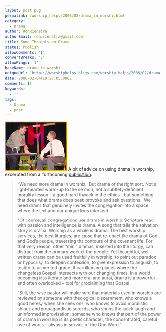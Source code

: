 ```yaml
---
layout: post.pug
permalink: /worship_helps/2006/02/drama_in_worshi.html 
category:
  - Drama
author: RonRienstra
authorEmail: ron.rienstra@gmail.com
title: Some Thoughts on Drama
status: Publish
allowComments: '1'
convertBreaks: '0'
allowPings: '1'
baseName: drama_in_worshi
uniqueUrl: 'https://worshiphelps.blogs.com/worship_helps/2006/02/drama_in_worshi.html '
date: 2006-02-04T19:27:05.000Z
comments: []
keywords:
  - ''
tags:
  - Drama
  - post
---
```

[![Drama](/img/drama.jpg "Drama")](http://worshiphelps.blogs.com/.shared/image.html?/photos/uncategorized/drama.jpg) A bit of advice on using drama in worship, excerpted from a  forthcoming [publication](http://shop5.gospelcom.net/epages/FaithAlive.storefront/43e64e4908e91858271d45579e790668/Product/View/420031#full).

> “We need more drama in worship.  But drama of the right sort. Not a light-hearted warm-up to the sermon, not a subtlety-deficient morality lesson – a good hard thwack in the ethics – but something that does what drama does best: provoke and ask questions.  We need drama that genuinely invites the congregation into a space where the text and our unique lives intersect.
> 
> “Of course, all congregations use drama in worship. Scripture read with passion and intelligence is drama. A song that tells the salvation story is drama. Worship as a whole is drama. The best worship services, the best liturgies, are those that re-enact the drama of God and God’s people, traversing the contours of the covenant life. For that very reason, other “mini” dramas, inserted into the liturgy, can distract from the primary work of the people. Yet thoughtful, well-written drama can be used fruitfully in worship: to point out paradox or hypocrisy, to deepen confession, to give expression to anguish, to testify to unmerited grace. It can illumine places where the changeless Gospel intersects with our changing times. In a world becoming less literate and more oral and aural, drama is a powerful – and often overlooked – tool for proclaiming that Gospel.
> 
> “Still, the wise pastor will make sure that materials used in worship are reviewed by someone with theological discernment, who knows a good heresy when she sees one, who knows to avoid moralistic shlock and propagandistic screeds, who shuns the quick laugh and uninformed improvisation; someone who knows that part of the power of drama in worship is its poetic character, the concentrated, careful use of words – always in service of the One Word.”